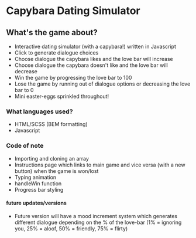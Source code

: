 # Capybara Dating Simulator

## What's the game about?
* Interactive dating simulator (with a capybara!) written in Javascript
* Click to generate dialogue choices
* Choose dialogue the capybara likes and the love bar will increase
* Choose dialogue the capybara doesn't like and the love bar will decrease
* Win the game by progressing the love bar to 100
* Lose the game by running out of dialogue options or decreasing the love bar to 0
* Mini easter-eggs sprinkled throughout!

### What languages used?
* HTML/SCSS (BEM formatting)
* Javascript

### Code of note
* Importing and cloning an array
* Instructions page which links to main game and vice versa (with a new button) when the game is won/lost
* Typing animation
* handleWin function
* Progress bar styling 

#### future updates/versions
* Future version will have a mood increment system which generates different dialogue depending on the % of the love-bar (1% = ignoring you, 25% = aloof, 50% = friendly, 75% = flirty)